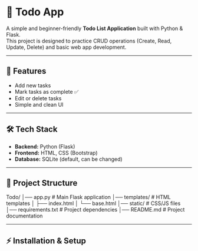 # 📝 Todo App

A simple and beginner-friendly **Todo List Application** built with Python & Flask.  
This project is designed to practice CRUD operations (Create, Read, Update, Delete) and basic web app development.

---

## 🚀 Features
- Add new tasks  
- Mark tasks as complete ✅  
- Edit or delete tasks  
- Simple and clean UI  

---

## 🛠️ Tech Stack
- **Backend:** Python (Flask)  
- **Frontend:** HTML, CSS (Bootstrap)  
- **Database:** SQLite (default, can be changed)  

---

## 📂 Project Structure
Todo/
│── app.py # Main Flask application
│── templates/ # HTML templates
│ ├── index.html
│ └── base.html
│── static/ # CSS/JS files
│── requirements.txt # Project dependencies
│── README.md # Project documentation

---

## ⚡ Installation & Setup



